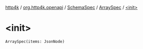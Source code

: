 [http4k](../../../index.md) / [org.http4k.openapi](../../index.md) / [SchemaSpec](../index.md) / [ArraySpec](index.md) / [&lt;init&gt;](./-init-.md)

# &lt;init&gt;

`ArraySpec(items: JsonNode)`